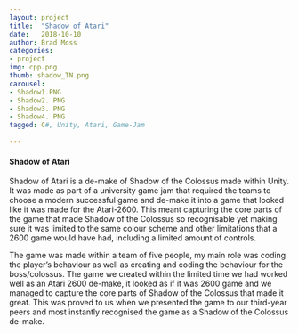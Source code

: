 ```yaml
---
layout: project
title:  "Shadow of Atari"
date:   2018-10-10
author: Brad Moss
categories:
- project
img: cpp.png
thumb: shadow_TN.png
carousel:
- Shadow1.PNG
- Shadow2. PNG
- Shadow3. PNG
- Shadow4. PNG
tagged: C#, Unity, Atari, Game-Jam

---
```

#### Shadow of Atari

Shadow of Atari is a de-make of Shadow of the Colossus made within Unity. It was made as part of a university game jam that required the teams to choose a modern successful game and de-make it into a game that looked like it was made for the Atari-2600. This meant capturing the core parts of the game that made Shadow of the Colossus so recognisable yet making sure it was limited to the same colour scheme and other limitations that a 2600 game would have had, including a limited amount of controls. 

The game was made within a team of five people, my main role was coding the player’s behaviour as well as creating and coding the behaviour for the boss/colossus. The game we created within the limited time we had worked well as an Atari 2600 de-make, it looked as if it was 2600 game and we managed to capture the core parts of Shadow of the Colossus that made it great. This was proved to us when we presented the game to our third-year peers and most instantly recognised the game as a Shadow of the Colossus de-make.

